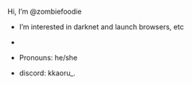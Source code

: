  Hi, I’m @zombiefoodie
-  I’m interested in darknet and launch browsers, etc
-  

-  Pronouns: he/she
- discord: kkaoru_. 

<!---
zombiefoodie/zombiefoodie is a ✨ special ✨ repository because its `README.md` (this file) appears on your GitHub profile.
You can click the Preview link to take a look at your changes.
--->
